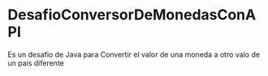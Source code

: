 # DesafioConversorDeMonedasConAPI
Es un desafio de Java para Convertir el valor de una moneda a otro valo de un país diferente
